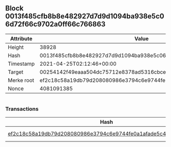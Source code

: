 ## Block 0013f485cfb8b8e482927d7d9d1094ba938e5c06d72f66c9702a0ff66c766863

Attribute | Value
--- | ---
Height | 38928
Hash | 0013f485cfb8b8e482927d7d9d1094ba938e5c06d72f66c9702a0ff66c766863
Timestamp | 2021-04-25T02:12:46+00:00
Target | 00254142f49eaaa504dc75712e8378ad5316cbcead634704b3734b6271167cc4
Merke root | ef2c18c58a19db79d208080986e3794c6e9744fe0a1afade5c4cdd9ec8e554af
Nonce | 4081091385

```

```

### Transactions

Hash | Amount
--- | ---
[ef2c18c58a19db79d208080986e3794c6e9744fe0a1afade5c4cdd9ec8e554af](ef2c18c58a19db79d208080986e3794c6e9744fe0a1afade5c4cdd9ec8e554af.md) | 10.00000000 SKEPTI 
